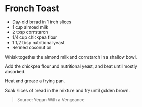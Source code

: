 Fronch Toast
============

- Day-old bread in 1 inch slices
- 1 cup almond milk
- 2 tbsp cornstarch
- 1/4 cup chickpea flour
- 1 1/2 tbsp nutritional yeast
- Refined coconut oil

Whisk together the almond milk and cornstarch in a shallow bowl.

Add the chickpea flour and nutritional yeast, and beat until mostly absorbed.

Heat and grease a frying pan.

Soak slices of bread in the mixture and fry until golden brown.

> Source: Vegan With a Vengeance

